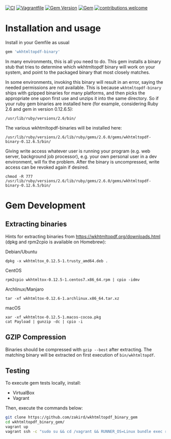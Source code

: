 [![CI](https://github.com/zakird/wkhtmltopdf_binary_gem/actions/workflows/ci.yml/badge.svg?branch=master)](https://github.com/zakird/wkhtmltopdf_binary_gem/actions/workflows/ci.yml)
[![Vagrantfile](https://github.com/zakird/wkhtmltopdf_binary_gem/actions/workflows/vagrantfile.yml/badge.svg?branch=master)](https://github.com/zakird/wkhtmltopdf_binary_gem/actions/workflows/vagrantfile.yml)
[![Gem Version](https://badge.fury.io/rb/wkhtmltopdf-binary.svg)](https://badge.fury.io/rb/wkhtmltopdf-binary)
[![Gem](https://img.shields.io/gem/dt/wkhtmltopdf-binary.svg)]()
[![contributions welcome](https://img.shields.io/badge/contributions-welcome-brightgreen.svg?style=flat)](https://github.com/zakird/wkhtmltopdf_binary_gem)

# Installation and usage

Install in your Gemfile as usual

```ruby
gem 'wkhtmltopdf-binary'
```

In many environments, this is all you need to do. This gem installs a binary stub that tries to determine which wkhtmltopdf binary will work on your system, and point to the packaged binary that most closely matches.

In some environments, invoking this binary will result in an error, saying the needed permissions are not available.
This is because `wkhtmltopdf-binary` ships with gzipped binaries for many platforms, and then picks the appropriate one upon first use and unzips it into the same directory. So if your ruby gem binaries are installed here (for example, considering Ruby 2.6 and gem in version 0.12.6.5):

    /usr/lib/ruby/versions/2.6/bin/

The various wkhtmltopdf-binaries will be installed here:

    /usr/lib/ruby/versions/2.6/lib/ruby/gems/2.6.0/gems/wkhtmltopdf-binary-0.12.6.5/bin/

Giving write access whatever user is running your program (e.g. web server, background job processor), e.g. your own personal user in a dev environment, will fix the problem. After the binary is uncompressed, write access can be revoked again if desired.

    chmod -R 777 /usr/lib/ruby/versions/2.6/lib/ruby/gems/2.6.0/gems/wkhtmltopdf-binary-0.12.6.5/bin/

# Gem Development

## Extracting binaries

Hints for extracting binaries from https://wkhtmltopdf.org/downloads.html (dpkg and rpm2cpio is available on Homebrew):

Debian/Ubuntu

    dpkg -x wkhtmltox_0.12.5-1.trusty_amd64.deb .

CentOS

    rpm2cpio wkhtmltox-0.12.5-1.centos7.x86_64.rpm | cpio -idmv

Archlinux/Manjaro

    tar -xf wkhtmltox-0.12.6-1.archlinux.x86_64.tar.xz

macOS

    xar -xf wkhtmltox-0.12.5-1.macos-cocoa.pkg
    cat Payload | gunzip -dc | cpio -i

## GZIP Compression

Binaries should be compressed with `gzip --best` after extracting. The matching binary will be extracted on first
execution of `bin/wkhtmltopdf`.

## Testing

To execute gem tests locally, install:

- VirtualBox
- Vagrant

Then, execute the commands below:

```bash
git clone https://github.com/zakird/wkhtmltopdf_binary_gem
cd wkhtmltopdf_binary_gem/
vagrant up
vagrant ssh -c "sudo su && cd /vagrant && RUNNER_OS=Linux bundle exec rake"
```
